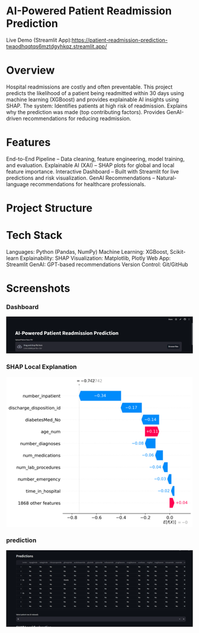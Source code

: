 # AI-Powered Patient Readmission Prediction
Live Demo (Streamlit App):https://patient-readmission-prediction-twaodhqqtqs6mztdgyhkqz.streamlit.app/


#  Overview
Hospital readmissions are costly and often preventable. This project predicts the likelihood of a patient being readmitted within 30 days using machine learning (XGBoost) and provides explainable AI insights using SHAP.
The system:
Identifies patients at high risk of readmission.
Explains why the prediction was made (top contributing factors).
Provides GenAI-driven recommendations for reducing readmission.


# Features
End-to-End Pipeline – Data cleaning, feature engineering, model training, and evaluation.
Explainable AI (XAI) – SHAP plots for global and local feature importance.
Interactive Dashboard – Built with Streamlit for live predictions and risk visualization.
GenAI Recommendations – Natural-language recommendations for healthcare professionals.

# Project Structure



# Tech Stack
Languages: Python (Pandas, NumPy)
Machine Learning: XGBoost, Scikit-learn
Explainability: SHAP
Visualization: Matplotlib, Plotly
Web App: Streamlit
GenAI: GPT-based recommendations
Version Control: Git/GitHub





# Screenshots


### Dashboard
![Dashboard](screenshots/dashboard.png)

### SHAP Local Explanation
![SHAP Local](screenshots/shap_local_explanation.png)

### prediction
![SHAP Local](screenshots/predictions.png)

